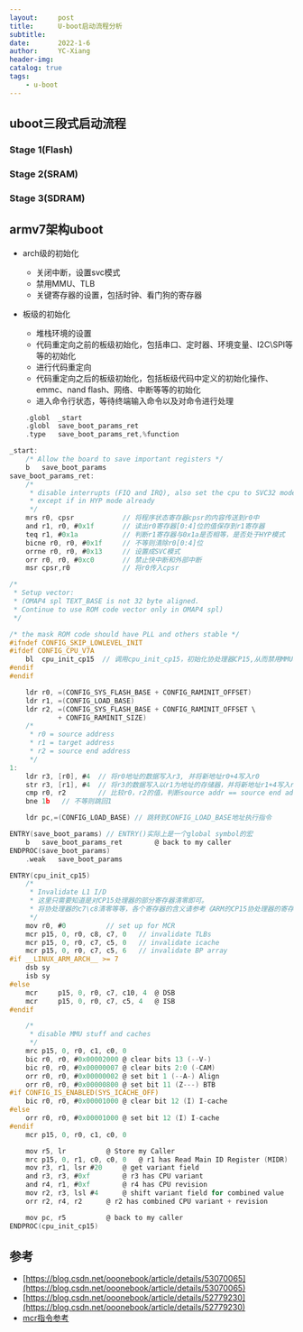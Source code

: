 ```yaml
---
layout:     post   				    
title:      U-boot启动流程分析
subtitle:   
date:       2022-1-6	
author:     YC-Xiang 						
header-img:  	
catalog: true 						
tags:								
    - u-boot
---
```


## uboot三段式启动流程

### Stage 1(Flash)


### Stage 2(SRAM)


### Stage 3(SDRAM)


## armv7架构uboot

- arch级的初始化
    - 关闭中断，设置svc模式
    - 禁用MMU、TLB
    - 关键寄存器的设置，包括时钟、看门狗的寄存器

- 板级的初始化
    - 堆栈环境的设置
    - 代码重定向之前的板级初始化，包括串口、定时器、环境变量、I2C\SPI等等的初始化
    - 进行代码重定向
    - 代码重定向之后的板级初始化，包括板级代码中定义的初始化操作、emmc、nand flash、网络、中断等等的初始化
    - 进入命令行状态，等待终端输入命令以及对命令进行处理

~~~c
	.globl	_start
	.globl	save_boot_params_ret
	.type   save_boot_params_ret,%function

_start:
	/* Allow the board to save important registers */
	b	save_boot_params
save_boot_params_ret:
	/*
	 * disable interrupts (FIQ and IRQ), also set the cpu to SVC32 mode,
	 * except if in HYP mode already
	 */
	mrs	r0, cpsr            // 将程序状态寄存器cpsr的内容传送到r0中
	and	r1, r0, #0x1f       // 读出r0寄存器[0:4]位的值保存到r1寄存器
	teq	r1, #0x1a           // 判断r1寄存器与0x1a是否相等，是否处于HYP模式
	bicne r0, r0, #0x1f     // 不等则清除r0[0:4]位
	orrne r0, r0, #0x13     // 设置成SVC模式
	orr	r0, r0, #0xc0       // 禁止快中断和外部中断
	msr	cpsr,r0             // 将r0传入cpsr
~~~

```c
/*
 * Setup vector:
 * (OMAP4 spl TEXT_BASE is not 32 byte aligned.
 * Continue to use ROM code vector only in OMAP4 spl)
 */

/* the mask ROM code should have PLL and others stable */
#ifndef CONFIG_SKIP_LOWLEVEL_INIT
#ifdef CONFIG_CPU_V7A
	bl	cpu_init_cp15  // 调用cpu_init_cp15，初始化协处理器CP15,从而禁用MMU和TLB。
#endif
#endif

	ldr	r0, =(CONFIG_SYS_FLASH_BASE + CONFIG_RAMINIT_OFFSET)
	ldr	r1, =(CONFIG_LOAD_BASE)
	ldr	r2, =(CONFIG_SYS_FLASH_BASE + CONFIG_RAMINIT_OFFSET \
			+ CONFIG_RAMINIT_SIZE)
	/*
	 * r0 = source address
	 * r1 = target address
	 * r2 = source end address
	 */
1:
	ldr	r3, [r0], #4  // 将r0地址的数据写入r3, 并将新地址r0+4写入r0
	str	r3, [r1], #4  // 将r3的数据写入以r1为地址的存储器，并将新地址r1+4写入r1
	cmp	r0, r2        // 比较r0，r2的值，判断source addr == source end addr
	bne	1b   // 不等则跳回1

	ldr pc,=(CONFIG_LOAD_BASE) // 跳转到CONFIG_LOAD_BASE地址执行指令

ENTRY(save_boot_params) // ENTRY()实际上是一个global symbol的宏
	b	save_boot_params_ret		@ back to my caller
ENDPROC(save_boot_params)
	.weak	save_boot_params

ENTRY(cpu_init_cp15)
	/*
	 * Invalidate L1 I/D
     * 这里只需要知道是对CP15处理器的部分寄存器清零即可。
     * 将协处理器的c7\c8清零等等，各个寄存器的含义请参考《ARM的CP15协处理器的寄存器》
	 */
	mov	r0, #0			// set up for MCR
	mcr	p15, 0, r0, c8, c7, 0	// invalidate TLBs
	mcr	p15, 0, r0, c7, c5, 0	// invalidate icache
	mcr	p15, 0, r0, c7, c5, 6	// invalidate BP array
#if __LINUX_ARM_ARCH__ >= 7
	dsb sy
	isb sy
#else
	mcr     p15, 0, r0, c7, c10, 4	@ DSB
	mcr     p15, 0, r0, c7, c5, 4	@ ISB
#endif

	/*
	 * disable MMU stuff and caches
	 */
	mrc	p15, 0, r0, c1, c0, 0
	bic	r0, r0, #0x00002000	@ clear bits 13 (--V-)
	bic	r0, r0, #0x00000007	@ clear bits 2:0 (-CAM)
	orr	r0, r0, #0x00000002	@ set bit 1 (--A-) Align
	orr	r0, r0, #0x00000800	@ set bit 11 (Z---) BTB
#if CONFIG_IS_ENABLED(SYS_ICACHE_OFF)
	bic	r0, r0, #0x00001000	@ clear bit 12 (I) I-cache
#else
	orr	r0, r0, #0x00001000	@ set bit 12 (I) I-cache
#endif
	mcr	p15, 0, r0, c1, c0, 0

	mov	r5, lr			@ Store my Caller
	mrc	p15, 0, r1, c0, c0, 0	@ r1 has Read Main ID Register (MIDR)
	mov	r3, r1, lsr #20		@ get variant field
	and	r3, r3, #0xf		@ r3 has CPU variant
	and	r4, r1, #0xf		@ r4 has CPU revision
	mov	r2, r3, lsl #4		@ shift variant field for combined value
	orr	r2, r4, r2		@ r2 has combined CPU variant + revision

	mov	pc, r5			@ back to my caller
ENDPROC(cpu_init_cp15)
```

## 参考
- [https://blog.csdn.net/ooonebook/article/details/53070065](https://blog.csdn.net/ooonebook/article/details/53070065)
- [https://blog.csdn.net/ooonebook/article/details/52779230](https://blog.csdn.net/ooonebook/article/details/52779230)
- [mcr指令参考](https://blog.csdn.net/liangzc1124/article/details/112413742?spm=1001.2101.3001.6661.1&utm_medium=distribute.pc_relevant_t0.none-task-blog-2%7Edefault%7ECTRLIST%7Edefault-1.pc_relevant_paycolumn_v2&depth_1-utm_source=distribute.pc_relevant_t0.none-task-blog-2%7Edefault%7ECTRLIST%7Edefault-1.pc_relevant_paycolumn_v2&utm_relevant_index=1)